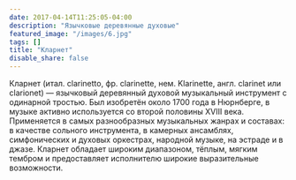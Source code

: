```yaml
---
date: 2017-04-14T11:25:05-04:00
description: "Язычковые деревянные духовые"
featured_image: "/images/6.jpg"
tags: []
title: "Кларнет"
disable_share: false
---
```

Кларнет (итал. clarinetto, фр. clarinette, нем. Klarinette, англ. clarinet или clarionet) — язычковый деревянный духовой музыкальный инструмент с одинарной тростью. Был изобретён около 1700 года в Нюрнберге, в музыке активно используется со второй половины XVIII века. Применяется в самых разнообразных музыкальных жанрах и составах: в качестве сольного инструмента, в камерных ансамблях, симфонических и духовых оркестрах, народной музыке, на эстраде и в джазе. Кларнет обладает широким диапазоном, тёплым, мягким тембром и предоставляет исполнителю широкие выразительные возможности.

